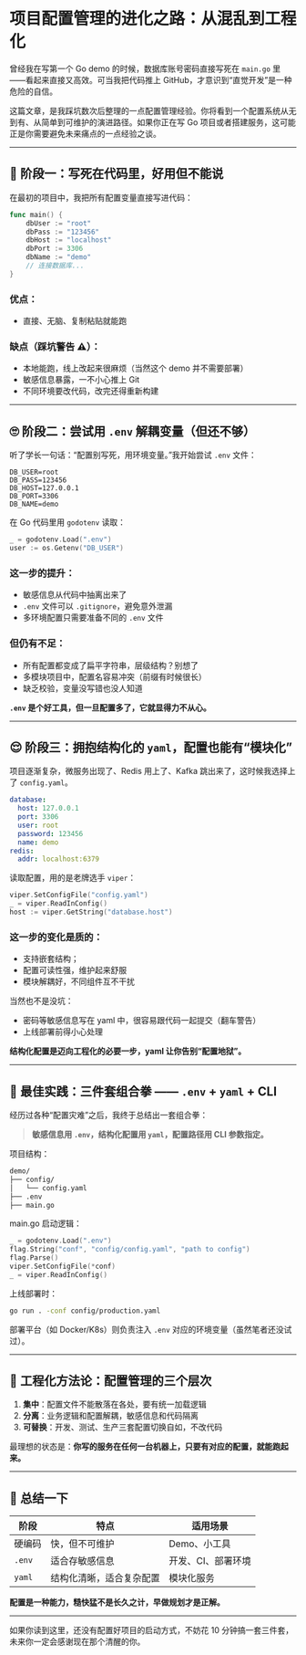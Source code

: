 # 项目配置管理的进化之路：从混乱到工程化

曾经我在写第一个 Go demo 的时候，数据库账号密码直接写死在 `main.go` 里——看起来直接又高效。可当我把代码推上 GitHub，才意识到“直觉开发”是一种危险的自信。

这篇文章，是我踩坑数次后整理的一点配置管理经验。你将看到一个配置系统从无到有、从简单到可维护的演进路径。如果你正在写 Go 项目或者搭建服务，这可能正是你需要避免未来痛点的一点经验之谈。

---

## 🥲 阶段一：写死在代码里，好用但不能说

在最初的项目中，我把所有配置变量直接写进代码：

```go
func main() {
    dbUser := "root"
    dbPass := "123456"
    dbHost := "localhost"
    dbPort := 3306
    dbName := "demo"
    // 连接数据库...
}
```

### 优点：

- 直接、无脑、复制粘贴就能跑

### 缺点（踩坑警告 ⚠️）：

- 本地能跑，线上改起来很麻烦（当然这个 demo 并不需要部署）
- 敏感信息暴露，一不小心推上 Git
- 不同环境要改代码，改完还得重新构建

---

## 🙄 阶段二：尝试用 `.env` 解耦变量（但还不够）

听了学长一句话：“配置别写死，用环境变量。”我开始尝试 `.env` 文件：

```env
DB_USER=root
DB_PASS=123456
DB_HOST=127.0.0.1
DB_PORT=3306
DB_NAME=demo
```

在 Go 代码里用 `godotenv` 读取：

```go
_ = godotenv.Load(".env")
user := os.Getenv("DB_USER")
```

### 这一步的提升：

- 敏感信息从代码中抽离出来了
- `.env` 文件可以 `.gitignore`，避免意外泄漏
- 多环境配置只需要准备不同的 `.env` 文件

### 但仍有不足：

- 所有配置都变成了扁平字符串，层级结构？别想了
- 多模块项目中，配置名容易冲突（前缀有时候很长）
- 缺乏校验，变量没写错也没人知道

**`.env` 是个好工具，但一旦配置多了，它就显得力不从心。**

---

## 😌 阶段三：拥抱结构化的 `yaml`，配置也能有“模块化”

项目逐渐复杂，微服务出现了、Redis 用上了、Kafka 跳出来了，这时候我选择上了 `config.yaml`。

```yaml
database:
  host: 127.0.0.1
  port: 3306
  user: root
  password: 123456
  name: demo
redis:
  addr: localhost:6379
```

读取配置，用的是老牌选手 `viper`：

```go
viper.SetConfigFile("config.yaml")
_ = viper.ReadInConfig()
host := viper.GetString("database.host")
```

### 这一步的变化是质的：

- 支持嵌套结构；
- 配置可读性强，维护起来舒服
- 模块解耦好，不同组件互不干扰

当然也不是没坑：

- 密码等敏感信息写在 yaml 中，很容易跟代码一起提交（翻车警告）
- 上线部署前得小心处理

**结构化配置是迈向工程化的必要一步，yaml 让你告别“配置地狱”。**

---

## 🚀 最佳实践：三件套组合拳 —— `.env` + `yaml` + CLI

经历过各种“配置灾难”之后，我终于总结出一套组合拳：

> **敏感信息用 `.env`，结构化配置用 `yaml`，配置路径用 CLI 参数指定。**

项目结构：

```bash
demo/
├── config/
│   └── config.yaml
├── .env
├── main.go
```

main.go 启动逻辑：

```go
_ = godotenv.Load(".env")
flag.String("conf", "config/config.yaml", "path to config")
flag.Parse()
viper.SetConfigFile(*conf)
_ = viper.ReadInConfig()
```

上线部署时：

```bash
go run . -conf config/production.yaml
```

部署平台（如 Docker/K8s）则负责注入 `.env` 对应的环境变量（虽然笔者还没试过）。

---

## 🧠 工程化方法论：配置管理的三个层次

1.  **集中**：配置文件不能散落在各处，要有统一加载逻辑
1.  **分离**：业务逻辑和配置解耦，敏感信息和代码隔离
1.  **可替换**：开发、测试、生产三套配置切换自如，不改代码

最理想的状态是：**你写的服务在任何一台机器上，只要有对应的配置，就能跑起来。**

---

## 🧾 总结一下

| 阶段   | 特点                     | 适用场景           |
| ------ | ------------------------ | ------------------ |
| 硬编码 | 快，但不可维护           | Demo、小工具       |
| `.env` | 适合存敏感信息           | 开发、CI、部署环境 |
| `yaml` | 结构化清晰，适合复杂配置 | 模块化服务         |

**配置是一种能力，糙快猛不是长久之计，早做规划才是正解。**

---

如果你读到这里，还没有配置好项目的启动方式，不妨花 10 分钟搞一套三件套，未来你一定会感谢现在那个清醒的你。
